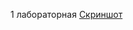 1 лабораторная
[Скриншот](https://github.com/warmike01/Skyware_Group/raw/master/Screenshot_from_2023-09-17_16-44-55.png)
